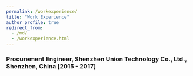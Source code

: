 ```yaml
---
permalink: /workexperience/
title: "Work Experience"
author_profile: true
redirect_from: 
  - /md/
  - /workexperience.html
---
```


### Procurement Engineer, Shenzhen Union Technology Co., Ltd., Shenzhen, China [2015 - 2017]



